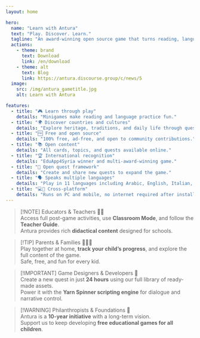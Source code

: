 ```yaml
---
layout: home

hero:
  name: "Learn with Antura"
  text: "Play. Discover. Learn."
  tagline: "An award-winning open source game that turns reading, language, and culture into an adventure."
  actions:
    - theme: brand
      text: Download
      link: /en/download
    - theme: alt
      text: Blog
      link: https://antura.discourse.group/c/news/5
  image:
    src: /img/antura_gametitle.jpg
    alt: Learn with Antura

features:
  - title: "🎮 Learn through play"
    details: "Minigames make reading and language practice fun."
  - title: "🌍 Discover countries and cultures"
    details: "Explore heritage, traditions, and daily life through quests."
  - title: "🆓 Free and open source"
    details: "100% free, ad-free, and open to community contributions."
  - title: "📚 Open content"
    details: "All cards, topics, and quests available online."
  - title: "🏆 International recognition"
    details: "EduApp4Syria winner and multi-award-winning game."
  - title: "🧩 Open quest framework"
    details: "Create and share new quests to expand the game."
  - title: "🗣️ Speaks multiple languages"
    details: "Play in 11 languages including Arabic, English, Italian, Polish, and more."
  - title: "💻📱 Cross-platform"
    details: "Runs on PC and mobile, no internet required after install."
---
```


<YouTubeVideo id="HDM7a1i_kIw" title="Antura Trailer" />

> [!NOTE] Educators & Teachers 👩‍🏫  
> Access full post-game activities, use **Classroom Mode**, and follow the **Teacher Guide**.  
> Antura provides rich **didactical content** designed for schools.

> [!TIP] Parents & Families 👨‍👩‍👧  
> Play together at home, **track your child’s progress**, and explore the full content of the game.  
> Safe, free, and fun for every kid.

> [!IMPORTANT] Game Designers & Developers 🎨  
> Create a new quest in just **24 hours** using our full library of ready-made assets.  
> Power it with the **Yarn Spinner scripting engine** for dialogue and narrative control.

> [!WARNING] Philanthropists & Foundations 🤝  
> Antura is a **10-year initiative** with a long-term vision.  
> Support us to keep developing **free educational games for all children**.
